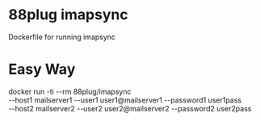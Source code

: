 # 88plug imapsync
Dockerfile for running imapsync

# Easy Way
docker run -ti --rm 88plug/imapsync \
	--host1 mailserver1 --user1 user1@mailserver1 --password1 user1pass \
	--host2 mailserver2 --user2 user2@mailserver2 --password2 user2pass
